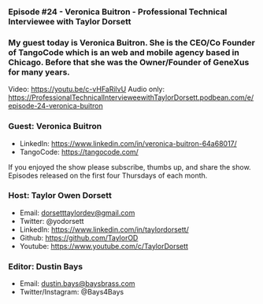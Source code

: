 ### Episode #24 - Veronica Buitron - Professional Technical Interviewee with Taylor Dorsett

### My guest today is Veronica Buitron. She is the CEO/Co Founder of TangoCode which is an web and mobile agency based in Chicago. Before that she was the Owner/Founder of GeneXus for many years.

Video: https://youtu.be/c-vHFaRilvU
Audio only: https://ProfessionalTechnicalIntervieweewithTaylorDorsett.podbean.com/e/episode-24-veronica-buitron

### Guest: Veronica Buitron
- LinkedIn: https://www.linkedin.com/in/veronica-buitron-64a68017/
- TangoCode: https://tangocode.com/

If you enjoyed the show please subscribe, thumbs up, and share the show.
Episodes released on the first four Thursdays of each month.

### Host: Taylor Owen Dorsett
- Email: dorsetttaylordev@gmail.com
- Twitter: @yodorsett
- LinkedIn: https://www.linkedin.com/in/taylordorsett/
- Github: https://github.com/TaylorOD
- Youtube: https://www.youtube.com/c/TaylorDorsett

### Editor: Dustin Bays
- Email: dustin.bays@baysbrass.com
- Twitter/Instagram: @Bays4Bays